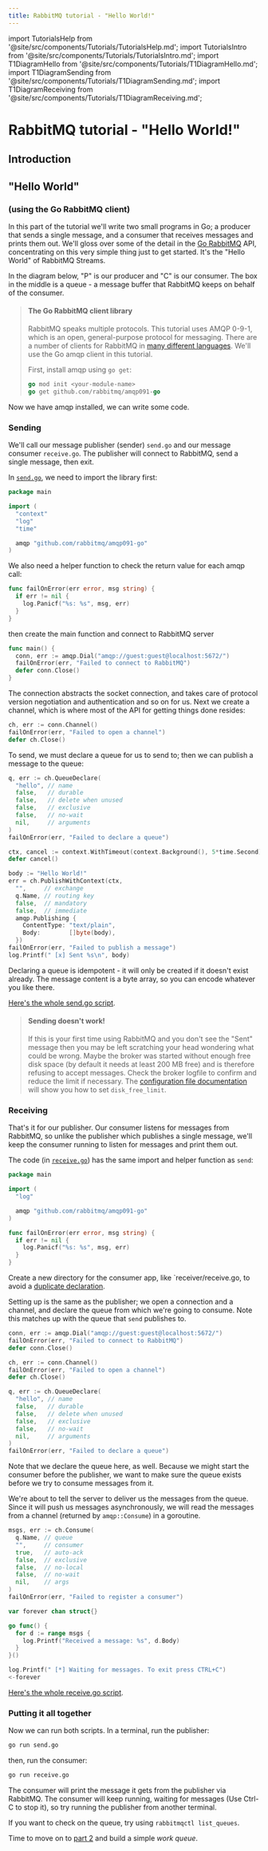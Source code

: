```yaml
---
title: RabbitMQ tutorial - "Hello World!"
---
```

<!--
Copyright (c) 2005-2024 Broadcom. All Rights Reserved. The term "Broadcom" refers to Broadcom Inc. and/or its subsidiaries.

All rights reserved. This program and the accompanying materials
are made available under the terms of the under the Apache License,
Version 2.0 (the "License”); you may not use this file except in compliance
with the License. You may obtain a copy of the License at

https://www.apache.org/licenses/LICENSE-2.0

Unless required by applicable law or agreed to in writing, software
distributed under the License is distributed on an "AS IS" BASIS,
WITHOUT WARRANTIES OR CONDITIONS OF ANY KIND, either express or implied.
See the License for the specific language governing permissions and
limitations under the License.
-->

import TutorialsHelp from '@site/src/components/Tutorials/TutorialsHelp.md';
import TutorialsIntro from '@site/src/components/Tutorials/TutorialsIntro.md';
import T1DiagramHello from '@site/src/components/Tutorials/T1DiagramHello.md';
import T1DiagramSending from '@site/src/components/Tutorials/T1DiagramSending.md';
import T1DiagramReceiving from '@site/src/components/Tutorials/T1DiagramReceiving.md';

# RabbitMQ tutorial - "Hello World!"

## Introduction

<TutorialsHelp/>
<TutorialsIntro/>

## "Hello World"
### (using the Go RabbitMQ client)

In this part of the tutorial we'll write two small programs in Go; a
producer that sends a single message, and a consumer that receives
messages and prints them out.  We'll gloss over some of the detail in
the [Go RabbitMQ](https://pkg.go.dev/github.com/rabbitmq/amqp091-go) API, concentrating on this very simple thing just to get
started. It's the "Hello World" of RabbitMQ Streams.

In the diagram below, "P" is our producer and "C" is our consumer. The
box in the middle is a queue - a message buffer that RabbitMQ keeps
on behalf of the consumer.

<T1DiagramHello/>

> #### The Go RabbitMQ client library
>
> RabbitMQ speaks multiple protocols. This tutorial uses AMQP 0-9-1, which is an open,
> general-purpose protocol for messaging. There are a number of clients
> for RabbitMQ in [many different
> languages](/client-libraries/devtools). We'll
> use the Go amqp client in this tutorial.
>
> First, install amqp using `go get`:
>
> ```go
> go mod init <your-module-name>
> go get github.com/rabbitmq/amqp091-go
> ```

Now we have amqp installed, we can write some code.

### Sending

<T1DiagramSending/>

We'll call our message publisher (sender) `send.go` and our message consumer
`receive.go`.  The publisher will connect to RabbitMQ, send a single message,
then exit.

In
[`send.go`](https://github.com/rabbitmq/rabbitmq-tutorials/blob/main/go/send.go),
we need to import the library first:

```go
package main

import (
  "context"
  "log"
  "time"

  amqp "github.com/rabbitmq/amqp091-go"
)
```

We also need a helper function to check the return value for each
amqp call:

```go
func failOnError(err error, msg string) {
  if err != nil {
    log.Panicf("%s: %s", msg, err)
  }
}
```

then create the main function and connect to RabbitMQ server

```go
func main() {
  conn, err := amqp.Dial("amqp://guest:guest@localhost:5672/")
  failOnError(err, "Failed to connect to RabbitMQ")
  defer conn.Close()
}
```

The connection abstracts the socket connection, and takes care of
protocol version negotiation and authentication and so on for us.
Next we create a channel, which is where most of the API for getting
things done resides:

```go
ch, err := conn.Channel()
failOnError(err, "Failed to open a channel")
defer ch.Close()
```

To send, we must declare a queue for us to send to; then we can publish a message
to the queue:

```go
q, err := ch.QueueDeclare(
  "hello", // name
  false,   // durable
  false,   // delete when unused
  false,   // exclusive
  false,   // no-wait
  nil,     // arguments
)
failOnError(err, "Failed to declare a queue")

ctx, cancel := context.WithTimeout(context.Background(), 5*time.Second)
defer cancel()

body := "Hello World!"
err = ch.PublishWithContext(ctx,
  "",     // exchange
  q.Name, // routing key
  false,  // mandatory
  false,  // immediate
  amqp.Publishing {
    ContentType: "text/plain",
    Body:        []byte(body),
  })
failOnError(err, "Failed to publish a message")
log.Printf(" [x] Sent %s\n", body)
```

Declaring a queue is idempotent - it will only be created if it doesn't
exist already. The message content is a byte array, so you can encode
whatever you like there.

[Here's the whole send.go script](https://github.com/rabbitmq/rabbitmq-tutorials/blob/main/go/send.go).

> #### Sending doesn't work!
>
> If this is your first time using RabbitMQ and you don't see the "Sent"
> message then you may be left scratching your head wondering what could
> be wrong. Maybe the broker was started without enough free disk space
> (by default it needs at least 200 MB free) and is therefore refusing to
> accept messages. Check the broker logfile to confirm and reduce the
> limit if necessary. The <a
> href="../configure#config-items">configuration
> file documentation</a> will show you how to set <code>disk_free_limit</code>.


### Receiving

That's it for our publisher.  Our consumer listens for messages from
RabbitMQ, so unlike the publisher which publishes a single message, we'll
keep the consumer running to listen for messages and print them out.

<T1DiagramReceiving/>

The code (in [`receive.go`](https://github.com/rabbitmq/rabbitmq-tutorials/blob/main/go/receive.go)) has the same import and helper function as `send`:

```go
package main

import (
  "log"

  amqp "github.com/rabbitmq/amqp091-go"
)

func failOnError(err error, msg string) {
  if err != nil {
    log.Panicf("%s: %s", msg, err)
  }
}
```

Create a new directory for the consumer app, like `receiver/receive.go,
to avoid a [duplicate declaration](https://pkg.go.dev/golang.org/x/tools/internal/typesinternal#DuplicateDecl).

Setting up is the same as the publisher; we open a connection and a
channel, and declare the queue from which we're going to consume.
Note this matches up with the queue that `send` publishes to.

```go
conn, err := amqp.Dial("amqp://guest:guest@localhost:5672/")
failOnError(err, "Failed to connect to RabbitMQ")
defer conn.Close()

ch, err := conn.Channel()
failOnError(err, "Failed to open a channel")
defer ch.Close()

q, err := ch.QueueDeclare(
  "hello", // name
  false,   // durable
  false,   // delete when unused
  false,   // exclusive
  false,   // no-wait
  nil,     // arguments
)
failOnError(err, "Failed to declare a queue")
```

Note that we declare the queue here, as well. Because we might start
the consumer before the publisher, we want to make sure the queue exists
before we try to consume messages from it.

We're about to tell the server to deliver us the messages from the
queue. Since it will push us messages asynchronously, we will read
the messages from a channel (returned by `amqp::Consume`) in a goroutine.

```go
msgs, err := ch.Consume(
  q.Name, // queue
  "",     // consumer
  true,   // auto-ack
  false,  // exclusive
  false,  // no-local
  false,  // no-wait
  nil,    // args
)
failOnError(err, "Failed to register a consumer")

var forever chan struct{}

go func() {
  for d := range msgs {
    log.Printf("Received a message: %s", d.Body)
  }
}()

log.Printf(" [*] Waiting for messages. To exit press CTRL+C")
<-forever
```

[Here's the whole receive.go script](https://github.com/rabbitmq/rabbitmq-tutorials/blob/main/go/receive.go).

### Putting it all together

Now we can run both scripts. In a terminal, run the publisher:

```bash
go run send.go
```

then, run the consumer:

```bash
go run receive.go
```

The consumer will print the message it gets from the publisher via
RabbitMQ. The consumer will keep running, waiting for messages (Use Ctrl-C to stop it), so try running
the publisher from another terminal.

If you want to check on the queue, try using `rabbitmqctl list_queues`.


Time to move on to [part 2](./tutorial-two-go) and build a simple _work queue_.

